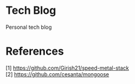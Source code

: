 # Tech Blog
Personal tech blog

# References
[1] https://github.com/Girish21/speed-metal-stack <br>
[2] https://github.com/cesanta/mongoose
